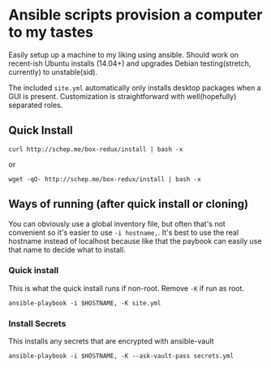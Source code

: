 # Ansible scripts provision a computer to my tastes

Easily setup up a machine to my liking using ansible. Should work on
recent-ish Ubuntu installs (14.04+) and upgrades Debian testing(stretch,
currently) to unstable(sid).

The included `site.yml` automatically only installs desktop packages when a GUI
is present. Customization is straightforward with well(hopefully) separated
roles.


## Quick Install

```
curl http://schep.me/box-redux/install | bash -x
```
or
```
wget -qO- http://schep.me/box-redux/install | bash -x
```

## Ways of running (after quick install or cloning)
You can obviously use a global inventory file, but often that's not
convenient so it's easier to use `-i hostname,`. It's best to use the real
hostname instead of localhost because like that the paybook can easily use
that name to decide what to install.

### Quick install
This is what the quick install runs if non-root. Remove `-K` if run as root.
```
ansible-playbook -i $HOSTNAME, -K site.yml
```

### Install Secrets
This installs any secrets that are encrypted with ansible-vault
```
ansible-playbook -i $HOSTNAME, -K --ask-vault-pass secrets.yml
```
